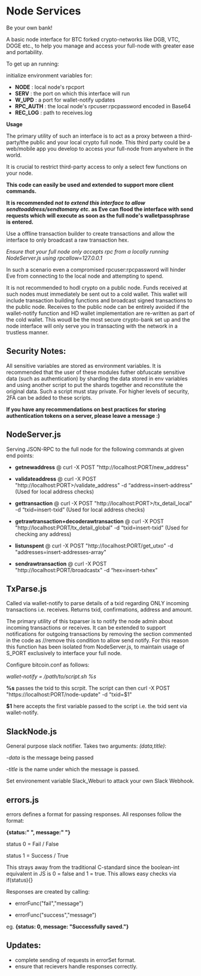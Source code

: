 # Node Services
Be your own bank!

A basic node interface for BTC forked crypto-networks like DGB, VTC, DOGE etc., to help you manage and access your full-node with greater ease and portability.  

To get up an running:

initialize environment variables for:
 - **NODE** : local node's rpcport 
 - **SERV** : the port on which this interface will run 
 - **W_UPD** : a port for wallet-notify updates
 - **RPC_AUTH** : the local node's rpcuser:rpcpassword encoded in Base64
 - **REC_LOG** : path to receives.log
 
 **Usage**
 
The primary utility of such an interface is to act as a proxy between a third-party/the public and your local crypto full node. This third party could be a web/mobile app you develop to access your full-node from anywhere in the world.

It is crucial to restrict third-party access to only a select few functions on your node. 

**This code can easily be used and extended to support more client commands.**

**It is recommended _not to extend this interface to allow sendtoaddress/sendtomany etc._ as Eve can flood the interface with send requests which will execute as soon as the full node's walletpassphrase is entered.**

Use a offline transaction builder to create transactions and allow the interface to only broadcast a raw transaction hex.

*Ensure that your full node only accepts rpc from a locally running NodeServer.js using rpcallow=127.0.0.1*

In such a scenario even a compromised rpcuser:rpcpassword will hinder Eve from connecting to the local node and attempting to spend.  

It is not recommended to hodl crypto on a public node. Funds received at such nodes must immediately be sent out to a cold wallet. This wallet will include transaction building functions and broadcast signed transactions to the public node. Receives to the public node can be entirely avoided if the wallet-notify function and HD wallet implementation are re-written as part of the cold wallet. This woudl be the most secure crypto-bank set up and the node interface will only serve you in transacting with the network in a trustless manner. 

## Security Notes:
All sensitive variables are stored as environment variables. 
It is recommended that the user of these modules futher obfuscate sensitive data (such as authentication) by sharding the data stored in env variables and using another script to put the shards together and reconstitute the original data. Such a script must stay private. For higher levels of security, 2FA can be added to these scripts.

**If you have any recommendations on best practices for storing authentication tokens on a server, please leave a message :)**

## NodeServer.js

Serving JSON-RPC to the full node for the following commands at given end points:

- **getnewaddress** @ curl -X POST "http://localhost:PORT/new_address"

- **validateaddress** @ curl -X POST "http://localhost:PORT>/validate_address" -d “address=insert-address” (Used for local address checks)

- **gettransaction** @ curl -X POST "http://localhost:PORT>/tx_detail_local" -d “txid=insert-txid” (Used for local address checks)

- **getrawtransaction+decoderawtransaction** @ curl -X POST "http://localhost:PORT/tx_detail_global" -d “txid=insert-txid” (Used for checking any address)

- **listunspent** @ curl -X POST "http://localhost:PORT/get_utxo" -d "addresses=insert-addresses-array"

- **sendrawtransaction** @ curl -X POST "http://localhost:PORT/broadcastx" -d “hex=insert-txhex”


## TxParse.js

Called via wallet-notify to parse details of a txid regarding ONLY incoming transactions i.e. receives.
Returns txid, confirmations, address and amount.

The primary utility of this txparser is to notify the node admin about incoming transactions or receives. 
It can be extended to support notifications for outgoing transactions by removing the section commented in the code as //remove this condition to allow send notify.
For this reason this function has been isolated from NodeServer.js, to maintain usage of S_PORT exclusively to interface your full node. 

Configure bitcoin.conf as follows:

*wallet-notify = /path/to/script.sh %s*

**%s** passes the txid to this scrpit. The script can then curl -X POST "https://localhost:PORT/node-update" -d "txid=$1"

**$1** here accepts the first variable passed to the script i.e. the txid sent via wallet-notify.


## SlackNode.js

General purpose slack notifier. Takes two arguments: *(data,title)*:

-*data* is the message being passed 

-*title* is the name under which the message is passed.

Set environement variable Slack_Weburi to attack your own Slack Webhook.

## errors.js

errors defines a format for passing responses. All responses follow the format: 

**{status:" ", message:" "}**

status 0 = Fail / False

status 1 = Success / True

This strays away from the traditional C-standard since the boolean-int equivalent in JS is 0 = false and 1 = true. 
This allows easy checks via if(status){}

Responses are created by calling:

- errorFunc("fail","message") 

- errorFunc("success","message")

eg. **{status: 0, message: "Successfully saved."}**

## Updates:

- complete sending of requests in errorSet format.
- ensure that recievers handle responses correctly.

